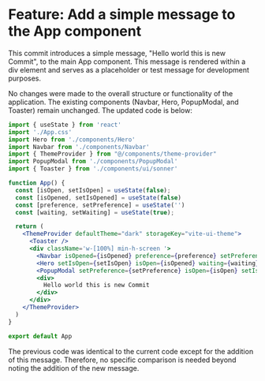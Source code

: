 # Feature: Add a simple message to the App component

This commit introduces a simple message, "Hello world this is new Commit", to the main App component.  This message is rendered within a div element and serves as a placeholder or test message for development purposes. 

No changes were made to the overall structure or functionality of the application. The existing components (Navbar, Hero, PopupModal, and Toaster) remain unchanged.  The updated code is below:

```jsx
import { useState } from 'react'
import './App.css'
import Hero from './components/Hero'
import Navbar from './components/Navbar'
import { ThemeProvider } from "@/components/theme-provider"
import PopupModal from './components/PopupModal'
import { Toaster } from './components/ui/sonner'

function App() {
  const [isOpen, setIsOpen] = useState(false);
  const [isOpened, setIsOpened] = useState(false)
  const [preference, setPreference] = useState('')
  const [waiting, setWaiting] = useState(true);

  return (
    <ThemeProvider defaultTheme="dark" storageKey="vite-ui-theme">
      <Toaster />
      <div className='w-[100%] min-h-screen '>
        <Navbar isOpened={isOpened} preference={preference} setPreference={setPreference} waiting={waiting} />
        <Hero setIsOpen={setIsOpen} isOpen={isOpened} waiting={waiting} setWaiting={setWaiting} />
        <PopupModal setPreference={setPreference} isOpen={isOpen} setIsOpen={setIsOpen} setIsOpened={setIsOpened} isOpened={isOpened} />
        <div>
          Hello world this is new Commit
        </div>
      </div>
    </ThemeProvider>
  )
}

export default App
```

The previous code was identical to the current code except for the addition of this message.  Therefore, no specific comparison is needed beyond noting the addition of the new message.
